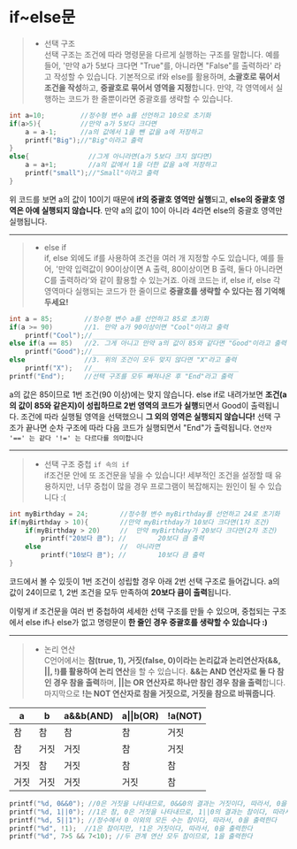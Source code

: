 # if~else문
> - 선택 구조<br>
> 선택 구조는 조건에 따라 명령문을 다르게 실행하는 구조를 말합니다. 예를 들어,
> '만약 a가 5보다 크다면 "True"를, 아니라면 "False"를 출력하라' 라고 작성할 수 있습니다.
> 기본적으로 if와 else를 활용하며, **소괄호로 묶어서 조건을 작성**하고,
> **중괄호로 묶어서 영역을 지정**합니다.
> 만약, 각 영역에서 실행하는 코드가 한 줄뿐이라면 중괄호를 생략할 수 있습니다.

```cpp
int a=10;         //정수형 변수 a를 선언하고 10으로 초기화
if(a>5){          //만약 a가 5보다 크다면
	a = a-1;      //a의 값에서 1을 뺀 값을 a에 저장하고
	printf("Big");//"Big"이라고 출력
}
else{               //그게 아니라면(a가 5보다 크지 않다면)
	a = a+1;        //a의 값에서 1을 더한 값을 a에 저장하고
	printf("small");//"Small"이라고 출력
}
```
위 코드를 보면 a의 값이 10이기 때문에 **if의 중괄호 영역만 실행**되고,
**else의 중괄호 영역은 아예 실행되지 않습니다**.
만약 a의 값이 10이 아니라 4라면 else의 중괄호 영역만 실행됩니다.

---------------
> - else if<br>
> if, else 외에도 if를 사용하여 조건을 여러 개 지정할 수도 있습니다, 예를 들어, 
>'만약 입력값이 90이상이면 A 출력, 80이상이면 B 출력, 둘다 아니라면 C를 출력하라'와
>같이 활용할 수 있는거죠. 
>아래 코드는 if, else if, else 각 영역마다 실행되는 코드가 한 줄이므로
>**중괄호를 생략할 수 있다는 점 기억해 두세요!** 


```cpp
int a = 85;        //정수형 변수 a를 선언하고 85로 초기화
if(a >= 90)        //1. 만약 a가 90이상이면 "Cool"이라고 출력
	printf("Cool");//_____________________________________
else if(a == 85)   //2. 그게 아니고 만약 a의 값이 85와 같다면 "Good"이라고 출력
	printf("Good");//_____________________________________
else               //3. 위의 조건이 모두 맞지 않다면 "X"라고 출력
	printf("X");   //_____________________________________
printf("End");     //선택 구조를 모두 빠져나온 후 "End"라고 출력
```
a의 값은 85이므로 1번 조건(90 이상)에는 맞지 않습니다. else if로 내려가보면 **조건(a의 값이 85와 같은지)이 성립하므로 2번 영역의 코드가 실행**되면서 Good이 출력됩니다. 조건에 따라 실행될 영역을 선택했으니 **그 외의 영역은 실행되지 않습니다!**
선택 구조가 끝나면 순차 구조에 따라 다음 코드가 실행되면서 "End"가 출력됩니다.
`연산자 '==' 는 같다 '!=' 는 다르다를 의미합니다`

--------------------------
> - 선택 구조 중첩 `if 속의 if`<br>
> if조건문 안에 또 조건문을 넣을 수 있습니다!
> 세부적인 조건을 설정할 때 유용하지만, 
> 너무 중첩이 많을 경우 프로그램이 복잡해지는 원인이 될 수 있습니다 :(
```cpp
int myBirthday = 24;        //정수형 변수 myBirthday를 선언하고 24로 초기화 
if(myBirthday > 10){        //만약 myBirthday가 10보다 크다면(1차 조건)
	if(myBirthday > 20)     //	만약 myBirthday가 20보다 크다면(2차 조건)
		printf("20보다 큼"); //		20보다 큼 출력
	else					//	아니라면
		printf("10보다 큼"); //		10보다 큼 출력
}
```
코드에서 볼 수 있듯이 1번 조건이 성립할 경우 아래 2번 선택 구조로 들어갑니다. a의 값이 24이므로 1, 2번 조건을 모두 만족하여 **20보다 큼이 출력**됩니다.

이렇게 if 조건문을 여러 번 중첩하여 세세한 선택 구조를 만들 수 있으며, 중첩되는 구조에서 else if나 else가 없고 명령문이 **한 줄인 경우 중괄호를 생략할 수 있습니다 :)**

-------------------------------------------------------------------------------------
> - 논리 연산<br>
> C언어에서는 **참(true, 1), 거짓(false, 0)이라는 논리값과 논리연산자(&&, ||, !)를 활용하여 논리 연산**을 할 수 있습니다. **&&는  AND 연산자로 둘 다 참인 경우 참을 출력**하며, **||는 OR 연산자로 하나만 참인 경우 참을 출력**합니다. 마지막으로 **!는 NOT 연산자로 참을 거짓으로, 거짓을 참으로 바꿔줍니다**.

|a|b|a&&b(AND)|a\|\|b(OR)|!a(NOT)|
|--|--|--|--|--|
|참|참|참|참|거짓|
|참|거짓|거짓|참|거짓|
|거짓|참|거짓|참|참|
|거짓|거짓|거짓|거짓|참|

```cpp
printf("%d, 0&&0"); //0은 거짓을 나타내므로, 0&&0의 결과는 거짓이다, 따라서, 0을 출력한다
printf("%d, 1||0"); //1은 참, 0은 거짓을 나타내므로, 1||0의 결과는 참이다, 따라서, 0을 출력한다
printf("%d, 5||1"); //정수에서 0 이외의 모든 수는 참이다, 따라서, 0을 출력한다
printf("%d", !1);  //1은 참이지만, !1은 거짓이다, 따라서, 0을 출력한다
printf("%d", 7>5 && 7<10); //두 관계 연산 모두 참이므로, 1을 출력한다
```

